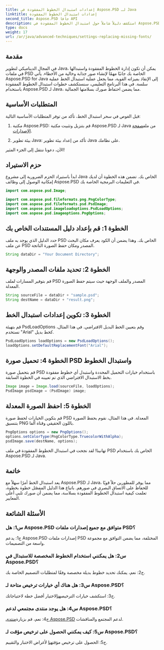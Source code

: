 ```yaml
---
title: إعدادات استبدال الخطوط المفقودة في Aspose.PSD لـ Java
linktitle: إعدادات استبدال الخطوط المفقودة
second_title: Aspose.PSD جافا API
description: استكشف دليلاً شاملاً حول استبدال الخطوط المفقودة في Aspose.PSD لـ Java. ارفع مستوى تصميم صورتك من خلال إدارة الخطوط بسلاسة.
type: docs
weight: 17
url: /ar/java/advanced-techniques/settings-replacing-missing-fonts/
---
```

## مقدمة

في المجال الديناميكي لتطوير Java، يمكن أن تكون إدارة الخطوط المفقودة واستبدالها في ملفات PSD الخاصة بك جانبًا مهمًا لإنشاء صور جذابة وخالية من الأخطاء. يأتي Aspose.PSD for Java إلى الإنقاذ بميزاته القوية، مما يجعل عملية استبدال الخط عملية سلسة. في هذا البرنامج التعليمي، سنستكشف خطوات استبدال الخطوط المفقودة باستخدام Aspose.PSD لـ Java، مما يضمن احتفاظ صورك بسلامتها الجمالية.

## المتطلبات الأساسية

قبل الغوص في سحر استبدال الخط، تأكد من توفر المتطلبات الأساسية التالية:

1.  مكتبة Aspose.PSD: قم بتنزيل وتثبيت مكتبة Aspose.PSD لـ Java من ملف[صفحة الإصدارات](https://releases.aspose.com/psd/java/).

2. بيئة تطوير Java: تأكد من إعداد بيئة تطوير Java على نظامك.

الآن، دعونا ننتقل إلى الجزء المثير!

## حزم الاستيراد

ابدأ باستيراد الحزم الضرورية إلى مشروع Java الخاص بك. تضمن هذه الخطوة أن لديك إمكانية الوصول إلى وظائف Aspose.PSD في التعليمات البرمجية الخاصة بك.

```java
import com.aspose.psd.Image;

import com.aspose.psd.fileformats.png.PngColorType;
import com.aspose.psd.fileformats.psd.PsdImage;
import com.aspose.psd.imageloadoptions.PsdLoadOptions;
import com.aspose.psd.imageoptions.PngOptions;
```

## الخطوة 1: قم بإعداد دليل المستندات الخاص بك

حدد الدليل الذي يوجد به ملف PSD الخاص بك. وهذا يضمن أن الكود يعرف مكان البحث عن ملف PSD المصدر ومكان حفظ الصورة الناتجة.

```java
String dataDir = "Your Document Directory";
```

## الخطوة 2: تحديد ملفات المصدر والوجهة

قم بتوفير المسارات لملف PSD المصدر والملف الوجهة حيث سيتم حفظ الصورة المعدلة.

```java
String sourceFile = dataDir + "sample.psd";
String destName = dataDir + "result.png";
```

## الخطوة 3: تكوين إعدادات استبدال الخط

قم بتهيئة PsdLoadOptions وقم بتعيين الخط البديل الافتراضي. في هذا المثال، نستخدم "Arial" كخط بديل.

```java
PsdLoadOptions loadOptions = new PsdLoadOptions();
loadOptions.setDefaultReplacementFont("Arial");
```

## الخطوة 4: تحميل صورة PSD واستبدال الخطوط

قم بتحميل صورة PSD باستخدام خيارات التحميل المحددة واستبدل أي خطوط مفقودة بخط الاستبدال الافتراضي الذي تم تعيينه في الخطوة السابقة.

```java
Image image = Image.load(sourceFile, loadOptions);
PsdImage psdImage = (PsdImage) image;
```

## الخطوة 5: احفظ الصورة المعدلة

قم بتكوين الخيارات لحفظ صورة PSD المعدلة. في هذا المثال، نقوم بحفظ الصورة بتنسيق PNG باللون الحقيقي وقناة ألفا.

```java
PngOptions options = new PngOptions();
options.setColorType(PngColorType.TruecolorWithAlpha);
psdImage.save(destName, options);
```

تهانينا! لقد نجحت في استبدال الخطوط المفقودة في ملف PSD الخاص بك باستخدام Aspose.PSD لـ Java.

## خاتمة

يعد استبدال الخط أمرًا سهلاً مع Aspose.PSD لـ Java، مما يوفر للمطورين حلاً قويًا للحفاظ على الاتساق البصري في صورهم. باتباع هذا الدليل المفصّل خطوة بخطوة، تعلمت كيفية استبدال الخطوط المفقودة بسلاسة، مما يضمن أن صورك تلبي أعلى المعايير.

## الأسئلة الشائعة

### س1: هل Aspose.PSD متوافق مع جميع إصدارات ملفات PSD؟

ج1: يدعم Aspose.PSD إصدارات ملفات PSD المختلفة، مما يضمن التوافق مع مجموعة واسعة من التصميمات.

### س2: هل يمكنني استخدام الخطوط المخصصة للاستبدال في Aspose.PSD؟

ج2: نعم، يمكنك تحديد خطوط بديلة مخصصة وفقًا لمتطلبات التصميم الخاصة بك.

### س3: هل هناك أي خيارات ترخيص متاحة لـ Aspose.PSD؟

 ج3: استكشف خيارات الترخيص[هنا](https://purchase.aspose.com/buy)لاختيار أفضل خطة لاحتياجاتك.

### س4: هل يوجد منتدى مجتمعي لدعم Aspose.PSD؟

 ج4: نعم، قم بزيارة[منتدى Aspose.PSD](https://forum.aspose.com/c/psd/34) لدعم المجتمع والمناقشات.

### س5: كيف يمكنني الحصول على ترخيص مؤقت لـ Aspose.PSD؟

 ج5: الحصول على ترخيص مؤقت[هنا](https://purchase.aspose.com/temporary-license/) لأغراض الاختبار والتقييم.